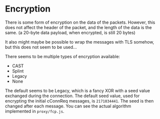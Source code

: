 # Encryption
There is some form of encryption on the data of the packets. However, this does not affect the header of the packet, and the length of the data is the same. (a 20-byte data payload, when encrypted, is still 20 bytes)


It also might maybe be possible to wrap the messages with TLS somehow, but this does not seem to be used...


There seems to be multiple types of encryption available:
* CAST
* Splint
* Legacy
* None


The default seems to be Legacy, which is a fancy XOR with a seed value exchanged during the connection. The default seed value, used for encrypting the initial cConnReq messages, is `2171034441`. The seed is then changed after each message. You can see the actual algorithm implemented in `proxy/fcp.js`.

